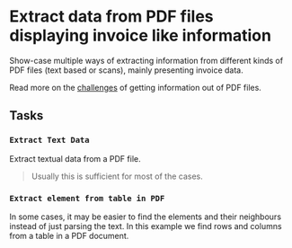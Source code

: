 # Extract data from PDF files displaying invoice like information

Show-case multiple ways of extracting information from different kinds of PDF files
(text based or scans), mainly presenting invoice data.

Read more on the
[challenges](https://pypdf.readthedocs.io/en/latest/user/extract-text.html) of getting
information out of PDF files.

## Tasks

### `Extract Text Data`

Extract textual data from a PDF file.

> Usually this is sufficient for most of the cases.


### `Extract element from table in PDF`

In some cases, it may be easier to find the elements and their neighbours instead of just parsing the text. In this example we find rows and columns from a table in a PDF document.
